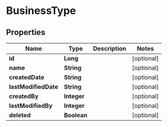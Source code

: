 # BusinessType

## Properties
Name | Type | Description | Notes
------------ | ------------- | ------------- | -------------
**id** | **Long** |  |  [optional]
**name** | **String** |  |  [optional]
**createdDate** | **String** |  |  [optional]
**lastModifiedDate** | **String** |  |  [optional]
**createdBy** | **Integer** |  |  [optional]
**lastModifiedBy** | **Integer** |  |  [optional]
**deleted** | **Boolean** |  |  [optional]
